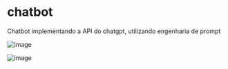 # chatbot
Chatbot implementando a API do chatgpt, utilizando engenharia de prompt

![image](https://github.com/PedroCozzati/chatbot/assets/80106385/d21a98cf-74fd-4ea8-a038-eb71342482bb)

![image](https://github.com/PedroCozzati/chatbot/assets/80106385/4571b769-2dec-44b2-82c3-145ee08a3c61)


